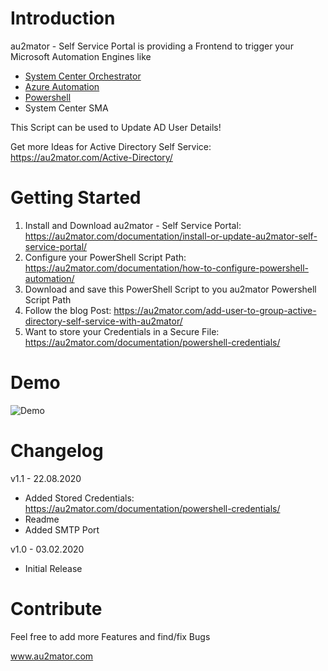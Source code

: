 # Introduction

au2mator - Self Service Portal is providing a Frontend to trigger your Microsoft Automation Engines like

- <a href="https://www.au2mator.com/orchestrator" target="_blank">System Center Orchestrator</a>
- <a href="https://www.au2mator.com/AzureAutomation" target="_blank">Azure Automation</a>
- <a href="https://www.au2mator.com/Powershell" target="_blank">Powershell</a>
- System Center SMA

This Script can be used to Update AD User Details!

Get more Ideas for Active Directory Self Service: https://au2mator.com/Active-Directory/

# Getting Started

1.	Install and Download au2mator - Self Service Portal: https://au2mator.com/documentation/install-or-update-au2mator-self-service-portal/
2.	Configure your PowerShell Script Path: https://au2mator.com/documentation/how-to-configure-powershell-automation/
3.	Download and save this PowerShell Script to you au2mator Powershell Script Path
4.	Follow the blog Post: https://au2mator.com/add-user-to-group-active-directory-self-service-with-au2mator/
5.  Want to store your Credentials in a Secure File: https://au2mator.com/documentation/powershell-credentials/


# Demo
![Demo](/Demo/AD-UpdateUserDetails_FULL.gif)


# Changelog

v1.1 - 22.08.2020
 - Added Stored Credentials: https://au2mator.com/documentation/powershell-credentials/
 - Readme
 - Added SMTP Port

v1.0 - 03.02.2020
 - Initial Release


# Contribute

Feel free to add more Features and find/fix Bugs

www.au2mator.com



